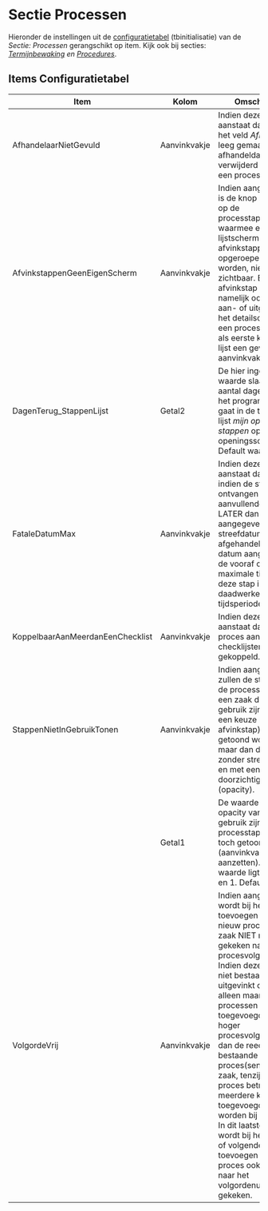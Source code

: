 # Sectie Processen

Hieronder de instellingen uit de [configuratietabel](/docs/instellen_inrichten/configuratie/README.md) (tbinitialisatie) van de _Sectie: Processen_ gerangschikt op item.
Kijk ook bij secties: _[Termijnbewaking](/docs/instellen_inrichten/configuratie/sectie_termijnbewaking.md) en [Procedures](/docs/instellen_inrichten/configuratie/sectie_procedures.md)_.

## Items Configuratietabel

| Item                             | Kolom        | Omschrijving                                                       |
|----------------------------------|--------------|--------------------------------------------------------------------|
| AfhandelaarNietGevuld            | Aanvinkvakje | Indien deze instelling aanstaat dan wordt het veld _Afhandelaar_ leeg gemaakt als de afhandeldatum verwijderd wordt bij een processtap. |
| AfvinkstappenGeenEigenScherm     | Aanvinkvakje | Indien aangevinkt dan is de knop linksonder op de processtappenlijst waarmee een aparte lijstscherm voor afvinkstappen opgeroepen kan worden, niet zichtbaar. Een afvinkstap kan namelijk ook worden aan- of uitgevinkt via het detailscherm van een processtap die als eerste kolom in de lijst een gevuld of leeg aanvinkvakje heeft. |
| DagenTerug_StappenLijst          | Getal2       | De hier ingevulde waarde slaat op het aantal dagen terug dat het programma terug gaat in de tijd bij de lijst _mijn openstaande stappen_ op het openingsscherm. Default waarde = 365. |
| FataleDatumMax                   | Aanvinkvakje | Indien deze instelling aanstaat dan wordt indien de stap voor ontvangen van aanvullende gegevens LATER dan de aangegeven streefdatum wordt afgehandeld, de fatale datum aangepast met de vooraf opgegeven maximale tijd voor deze stap i.p.v. de daadwerkelijk tijdsperiode. |
| KoppelbaarAanMeerdanEenChecklist | Aanvinkvakje | Indien deze instelling aanstaat dan kan een proces aan meerdere checklijsten worden gekoppeld. |
| StappenNietInGebruikTonen        | Aanvinkvakje | Indien aangevinkt dan zullen de stappen op de processenlijst bij een zaak die niet in gebruik zijn (vanwege een keuze bij een afvinkstap) toch getoond worden, maar dan disabled en zonder streefdatum en met een lage doorzichtigheidsgraad (opacity). |
|                                  | Getal1       | De waarde slaat op de opacity van de niet in gebruik zijnde processtappen, die toch getoond worden (aanvinkvakje aanzetten). De waarde ligt tussen 0 en 1. Default = 0.5. |
| VolgordeVrij                     | Aanvinkvakje | Indien aangevinkt dan wordt bij het toevoegen van een nieuw proces bij een zaak NIET meer gekeken naar het procesvolgnummer. Indien deze instelling niet bestaat of is uitgevinkt dan kunnen alleen maar processen worden toegevoegd met een hoger procesvolgnummer dan de reeds bestaande proces(sen) bij een zaak, tenzij het een proces betreft dat meerdere keren toegevoegd kan worden bij een zaak. In dit laatste geval wordt bij het tweede of volgende keren toevoegen van zo'n proces ook niet meer naar het volgordenummer gekeken. |
